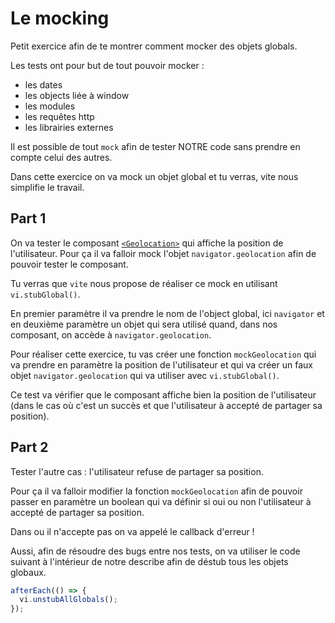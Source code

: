# Le mocking

Petit exercice afin de te montrer comment mocker des objets globals.

Les tests ont pour but de tout pouvoir mocker :

- les dates
- les objects liée à window
- les modules
- les requêtes http
- les librairies externes

Il est possible de tout `mock` afin de tester NOTRE code sans prendre en compte celui des autres.

Dans cette exercice on va mock un objet global et tu verras, vite nous simplifie le travail.

## Part 1

On va tester le composant [`<Geolocation>`](./src/components/geolocation/Geolocation.js) qui affiche la position de l'utilisateur.
Pour ça il va falloir mock l'objet `navigator.geolocation` afin de pouvoir tester le composant.

Tu verras que `vite` nous propose de réaliser ce mock en utilisant `vi.stubGlobal()`.

En premier paramètre il va prendre le nom de l'object global, ici `navigator` et
en deuxième paramètre un objet qui sera utilisé quand, dans nos composant, on accède
à `navigator.geolocation`.

Pour réaliser cette exercice, tu vas créer une fonction `mockGeolocation` qui va prendre en paramètre
la position de l'utilisateur et qui va créer un faux objet `navigator.geolocation` qui va
utiliser avec `vi.stubGlobal()`.

Ce test va vérifier que le composant affiche bien la position de l'utilisateur (dans le cas
où c'est un succès et que l'utilisateur à accepté de partager sa position).

## Part 2

Tester l'autre cas : l'utilisateur refuse de partager sa position.

Pour ça il va falloir modifier la fonction `mockGeolocation` afin de pouvoir passer en paramètre
un boolean qui va définir si oui ou non l'utilisateur à accepté de partager sa position.

Dans ou il n'accepte pas on va appelé le callback d'erreur !

Aussi, afin de résoudre des bugs entre nos tests, on va utiliser le code suivant à
l'intérieur de notre describe afin de déstub tous les objets globaux.

```ts
afterEach(() => {
  vi.unstubAllGlobals();
});
```
